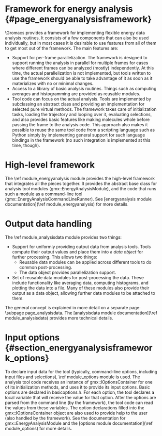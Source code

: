 Framework for energy analysis {#page_energyanalysisframework}
=============================

\Gromacs provides a framework for implementing flexible energy data analysis
routines.  It consists of a few components that can also be used individually,
but in most cases it is desirable to use features from all of them to get most
out of the framework.  The main features are:

 - Support for per-frame parallelization.  The framework is designed to
   support running the analysis in parallel for multiple frames for cases where
   different frames can be analyzed (mostly) independently.  At this time, the
   actual parallelization is not implemented, but tools written to use the
   framework should be able to take advantage of it as soon as it materializes
   with no or minimal changes.
 - Access to a library of basic analysis routines.  Things such as computing
   averages and histogramming are provided as reusable modules.
 - Tool code can focus on the actual analysis.  Tools are implemented by
   subclassing an abstract class and providing an implementation for selected
   pure virtual methods.  The framework takes care of initialization tasks,
   loading the trajectory and looping over it, evaluating selections, and also
   provides basic features like making molecules whole before passing the frame
   to the analysis code.
   This approach also makes it possible to reuse the same tool code from a
   scripting language such as Python simply by implementing general support for
   such language bindings in the framework (no such integration is implemented
   at this time, though).

High-level framework
====================

The \ref module_energyanalysis module provides the high-level framework
that integrates all the pieces together.
It provides the abstract base class for analysis tool modules
(gmx::EnergyAnalysisModule), and the code that runs such a module as a
command-line tool (gmx::EnergyAnalysisCommandLineRunner).
See [energyanalysis module documentation](\ref module_energyanalysis) for
more details.


Output data handling
====================

The \ref module_analysisdata module provides two things:

 - Support for uniformly providing output data from analysis tools.
   Tools compute their output values and place them into a
   _data object_ for further processing.  This allows two things:
     - Reusable data modules can be applied across different tools to do common
       post-processing.
     - The data object provides parallelization support.
 - Set of reusable data modules for post-processing the data.  These include
   functionality like averaging data, computing histograms, and plotting the
   data into a file.  Many of these modules also provide their output as a data
   object, allowing further data modules to be attached to them.

The general concept is explained in more detail on a separate page:
\subpage page_analysisdata.
The [analysisdata module documentation](\ref module_analysisdata) provides more
technical details.


Input options {#section_energyanalysisframework_options}
=============

To declare input data for the tool (typically, command-line options, including
input files and selections), \ref module_options module is used.
The analysis tool code receives an instance of gmx::IOptionsContainer for one of
its initialization methods, and uses it to provide its input options.
Basic options are declared in basicoptions.h. 
For each option, the tool declares a local variable
that will receive the value for that option.  After the options are parsed from
the command line (by the framework), the tool code can read the values from
these variables.  The option declarations filled into the
gmx::IOptionsContainer object are also used to provide help to the user (also
handled by the framework).
See the documentation for gmx::EnergyAnalysisModule and the
[options module documentation](\ref module_options) for more details.

